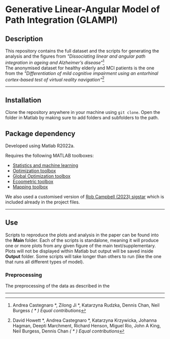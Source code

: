 Generative Linear-Angular Model of Path Integration (GLAMPI)  
======

[Figure 1]: https://github.com/Lenakeiz/VectorAdditionModel/blob/main/Images/Fig1a.png "Triangle Completion Task"

## Description 
This repository contains the full dataset and the scripts for generating the analysis and the figures from _"Dissociating linear and angular path integration in ageing and Alzheimer’s disease"_[^1]  
The anonymised dataset for healthy elderly and MCI patients is the one from the _"Differentiation of mild cognitive impairment using an entorhinal cortex-based test of virtual reality navigation"_[^2]

---
## Installation
Clone the repository anywhere in your machine using `git clone`. 
Open the folder in Matlab by making sure to add folders and subfolders to the path.

## Package dependency
Developed using Matlab R2022a.

Requires the following MATLAB toolboxes:

- [Statistics and machine learning](https://uk.mathworks.com/products/statistics.html)
- [Optimization toolbox](https://uk.mathworks.com/products/optimization.html)
- [Global Optimization toolbox](https://uk.mathworks.com/products/global-optimization.html?s_tid=srchtitle_Global%20Optimization%20Toolbox_1)
- [Ecoometric toolbox](https://uk.mathworks.com/products/econometrics.html?s_tid=srchtitle_econometrics%20toolbox_1)
- [Mapping toolbox](https://uk.mathworks.com/products/mapping.html)

We also used a customised version of [Rob Campbell (2023) sigstar](https://github.com/raacampbell/sigstar) which is included already in the project files.

---
## Use
Scripts to reproduce the plots and analysis in the paper can be found into the **Main** folder. 
Each of the scripts is standalone, meaning it will produce one or more plots from any given figure of the main text/supplementary. 
Plots will not be displayed within Matlab but output will be saved inside **Output** folder.
Some scripts will take longer than others to run (like the one that runs all different types of model).

### Preprocessing 
The preprocessing of the data as described in the 

---
[^1]: Andrea Castegnaro *, Zilong Ji *, Katarzyna Rudzka, Dennis Chan, Neil Burgess _( * ) Equal contributions_

[^2]: David Howett *, Andrea Castegnaro *, Katarzyna Krzywicka, Johanna Hagman, Deepti Marchment, Richard Henson, Miguel Rio, John A King, Neil Burgess, Dennis Chan _( * ) Equal contributions_